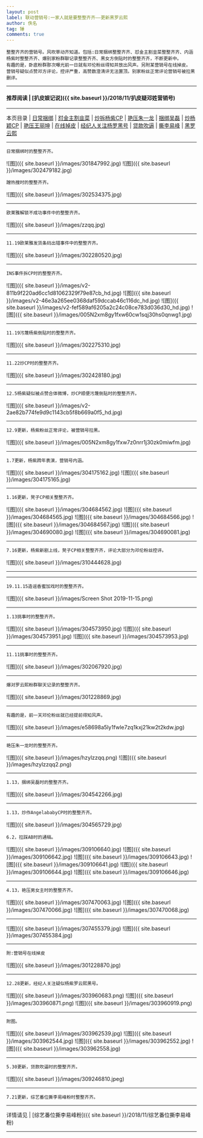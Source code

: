 ```yaml
---
layout: post
label: 联动营销号:一家人就是要整整齐齐——更新黑罗云熙
author: 佚名
tag: 锤
comments: true
---
```


    整整齐齐的营销号。风吹草动齐知道。包括:日常捆绑整整齐齐、怼金主割韭菜整整齐齐、内涵杨紫时整整齐齐、爆别家粉群聊记录整整齐齐、黑女方倒贴时的整整齐齐，不断更新中。
    有趣的是，卧底粉群那次曝光前一日就有邓伦粉丝得知并放出风声。另附某营销号在线掉皮。
    营销号疑似点赞邓方评论，控评严重，高赞数澄清评无法置顶。别家粉丝正常评论营销号被拉黑删评。

---
#### 推荐阅读 \| [扒皮娱记说]({{ site.baseurl }}/2018/11/扒皮疑邓姓营销号)
---

本页目录 \| [日常捆绑](#dxjje)  \| [怼金主割韭菜](#dxjja) \| [炒拆杨紫CP](#dxjjb) \| [艳压朱一龙](#dxjjf)  \| [捆绑吴磊](#dxjjh) \| [炒杨颖CP](#dxjji)  \| [艳压王丽坤](#dxjjj) \| [在线掉皮](#dxjjd) \| [经纪人关注杨罗黑号](#dxjjg) \| [贷款吹逼](#dxjjk)  \| [撕李易峰](#dxjjl) \| [黑罗云熙](#dxjjc)

---

<a class="anchor" name="dxjje"></a>

    日常捆绑时的整整齐齐。


![图]({{ site.baseurl }}/images/301847992.jpg)
![图]({{ site.baseurl }}/images/302479182.jpg)

    蹭热搜时的整整齐齐。
    
![图]({{ site.baseurl }}/images/302534375.jpg)

---

<a class="anchor" name="dxjja"></a>

    欧莱雅解锁不成功事件中的整整齐齐。

![图]({{ site.baseurl }}/images/zzqq.jpg)

---
    
    11.19欧莱雅发货条码出错事件中的整整齐齐。
    
![图]({{ site.baseurl }}/images/302280520.jpg)

---

<a class="anchor" name="dxjjb"></a>

    INS事件拆CP时的整整齐齐。
    
![图]({{ site.baseurl }}/images/v2-811b9f220ad6cc1d81062329f79e87cb_hd.jpg)
![图]({{ site.baseurl }}/images/v2-46e3a265ee0368daf59dccab46c116dc_hd.jpg)
![图]({{ site.baseurl }}/images/v2-fef589af6205a2c24c08ce783d036d30_hd.jpg)
![图]({{ site.baseurl }}/images/005N2xm8gy1fxw60cw1sqj30hs0qnwg1.jpg)

---

    11.19污蔑杨紫倒贴时的整整齐齐。
    
![图]({{ site.baseurl }}/images/302275310.jpg)


---

    11.22炒CP时的整整齐齐。

![图]({{ site.baseurl }}/images/302428180.jpg)

---

    12.5杨紫疑似被点赞合体微博，炒CP顺便污蔑倒贴时的整整齐齐。

![图]({{ site.baseurl }}/images/v2-2ae82b774fe9d9c1143cb5f8b669a0f5_hd.jpg)


---

    12.9更新，杨紫粉丝正常评论，被营销号拉黑。

![图]({{ site.baseurl }}/images/005N2xm8gy1fxw7z0nrr1j30zk0miwfm.jpg)

---

    1.7更新，杨紫跨年表演，营销号内涵。

![图]({{ site.baseurl }}/images/304175162.jpg)
![图]({{ site.baseurl }}/images/304175165.jpg)

---

    1.16更新，凳子CP相关整整齐齐。

![图]({{ site.baseurl }}/images/304684562.jpg)
![图]({{ site.baseurl }}/images/304684565.jpg)
![图]({{ site.baseurl }}/images/304684566.jpg)
![图]({{ site.baseurl }}/images/304684567.jpg)
![图]({{ site.baseurl }}/images/304690080.jpg)
![图]({{ site.baseurl }}/images/304690081.jpg)

---

    7.16更新，杨紫新剧上线，凳子CP相关整整齐齐，评论大部分为邓伦粉丝控评。

![图]({{ site.baseurl }}/images/310444628.jpg)


---

<a class="anchor" name="dxjjc"></a>

---

    19.11.15造谣香蜜加戏时的整整齐齐。
    
![图]({{ site.baseurl }}/images/Screen Shot 2019-11-15.png)

---

    1.13挑事时的整整齐齐。
    
![图]({{ site.baseurl }}/images/304573950.jpg)
![图]({{ site.baseurl }}/images/304573951.jpg)
![图]({{ site.baseurl }}/images/304573953.jpg)

---

    11.11挑事时的整整齐齐。
    
![图]({{ site.baseurl }}/images/302067920.jpg)


---

    爆对罗云熙粉群聊天记录的整整齐齐。
    
![图]({{ site.baseurl }}/images/301228869.jpg)

---    
    
    有趣的是，前一天邓伦粉丝就已经提前得知风声。
    
![图]({{ site.baseurl }}/images/e58698a5ly1fwle7zq1kxj21kw2t2kdw.jpg)

---

<a class="anchor" name="dxjjf"></a>

    艳压朱一龙时的整整齐齐。
    
![图]({{ site.baseurl }}/images/hzylzzqq.png)
![图]({{ site.baseurl }}/images/hzylzzqq2.png)


---

<a class="anchor" name="dxjjh"></a>

    1.13，捆绑吴磊时的整整齐齐。
    
![图]({{ site.baseurl }}/images/304542266.jpg)

---

<a class="anchor" name="dxjji"></a>

    1.13，炒作AngelababyCP时的整整齐齐。
    
![图]({{ site.baseurl }}/images/304565729.jpg)

    6.2，拉踩AB时的通稿。

![图]({{ site.baseurl }}/images/309106640.jpg)
![图]({{ site.baseurl }}/images/309106642.jpg)
![图]({{ site.baseurl }}/images/309106643.jpg)
![图]({{ site.baseurl }}/images/309106641.jpg)
![图]({{ site.baseurl }}/images/309106644.jpg)
![图]({{ site.baseurl }}/images/309106646.jpg)

---

<a class="anchor" name="dxjjj"></a>

    4.13，艳压男女主时的整整齐齐。
    
![图]({{ site.baseurl }}/images/307470063.jpg)
![图]({{ site.baseurl }}/images/307470066.jpg)
![图]({{ site.baseurl }}/images/307470068.jpg)

---

![图]({{ site.baseurl }}/images/307455379.jpg)
![图]({{ site.baseurl }}/images/307455384.jpg)



---

<a class="anchor" name="dxjjd"></a>

    附:营销号在线掉皮

![图]({{ site.baseurl }}/images/301228870.jpg)


---

<a class="anchor" name="dxjjg"></a>

    12.28更新，经纪人关注疑似杨紫罗云熙黑号。

![图]({{ site.baseurl }}/images/303960683.png)
![图]({{ site.baseurl }}/images/303960871.png)
![图]({{ site.baseurl }}/images/303960919.png)

---

    附图。
    
![图]({{ site.baseurl }}/images/303962539.jpg)
![图]({{ site.baseurl }}/images/303962544.jpg)
![图]({{ site.baseurl }}/images/303962552.jpg)
![图]({{ site.baseurl }}/images/303962558.jpg)




---

<a class="anchor" name="dxjjk"></a>

    5.30更新，贷款吹逼时的整整齐齐。

![图]({{ site.baseurl }}/images/309246810.jpeg)

---
    
<a class="anchor" name="dxjjl"></a>

    7.21更新，综艺番位撕李易峰粉时整整齐齐。
    

---

详情请见 \| [综艺番位撕李易峰粉]({{ site.baseurl }}/2018/11/综艺番位撕李易峰粉)

---